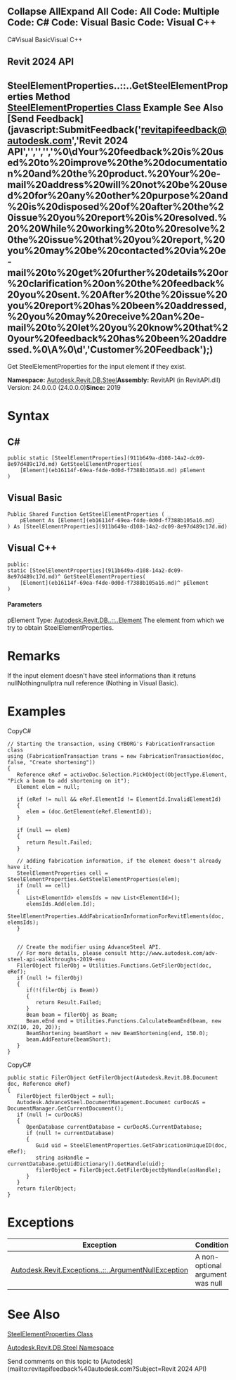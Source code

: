 ﻿

Collapse AllExpand All Code: All Code: Multiple Code: C# Code: Visual Basic Code: Visual C++   
---  
  
C#Visual BasicVisual C++

Revit 2024 API  
---  
SteelElementProperties..::..GetSteelElementProperties Method   
[SteelElementProperties Class](911b649a-d108-14a2-dc09-8e97d489c17d.md) Example See Also [Send Feedback](javascript:SubmitFeedback\('revitapifeedback@autodesk.com','Revit 2024 API','','','','%0\\dYour%20feedback%20is%20used%20to%20improve%20the%20documentation%20and%20the%20product.%20Your%20e-mail%20address%20will%20not%20be%20used%20for%20any%20other%20purpose%20and%20is%20disposed%20of%20after%20the%20issue%20you%20report%20is%20resolved.%20%20While%20working%20to%20resolve%20the%20issue%20that%20you%20report,%20you%20may%20be%20contacted%20via%20e-mail%20to%20get%20further%20details%20or%20clarification%20on%20the%20feedback%20you%20sent.%20After%20the%20issue%20you%20report%20has%20been%20addressed,%20you%20may%20receive%20an%20e-mail%20to%20let%20you%20know%20that%20your%20feedback%20has%20been%20addressed.%0\\A%0\\d','Customer%20Feedback'\);)  
---  
  
Get SteelElementProperties for the input element if they exist. 

**Namespace:** [Autodesk.Revit.DB.Steel](9b98b590-ace1-9487-a688-8942d90305f1.md)**Assembly:** RevitAPI (in RevitAPI.dll) Version: 24.0.0.0 (24.0.0.0)**Since:** 2019 

# Syntax

C#  
---  
      
    
    public static [SteelElementProperties](911b649a-d108-14a2-dc09-8e97d489c17d.md) GetSteelElementProperties(
    	[Element](eb16114f-69ea-f4de-0d0d-f7388b105a16.md) pElement
    )  
  
Visual Basic  
---  
      
    
    Public Shared Function GetSteelElementProperties ( _
    	pElement As [Element](eb16114f-69ea-f4de-0d0d-f7388b105a16.md) _
    ) As [SteelElementProperties](911b649a-d108-14a2-dc09-8e97d489c17d.md)  
  
Visual C++  
---  
      
    
    public:
    static [SteelElementProperties](911b649a-d108-14a2-dc09-8e97d489c17d.md)^ GetSteelElementProperties(
    	[Element](eb16114f-69ea-f4de-0d0d-f7388b105a16.md)^ pElement
    )  
  
#### Parameters

pElement
    Type: [Autodesk.Revit.DB..::..Element](eb16114f-69ea-f4de-0d0d-f7388b105a16.md) The element from which we try to obtain SteelElementProperties. 

# Remarks

If the input element doesn't have steel informations than it retuns nullNothingnullptra null reference (Nothing in Visual Basic). 

# Examples

CopyC#
    
    
    // Starting the transaction, using CYBORG's FabricationTransaction class
    using (FabricationTransaction trans = new FabricationTransaction(doc, false, "Create shortening"))
    {
       Reference eRef = activeDoc.Selection.PickObject(ObjectType.Element, "Pick a beam to add shortening on it");
       Element elem = null;
    
       if (eRef != null && eRef.ElementId != ElementId.InvalidElementId)
       {
          elem = (doc.GetElement(eRef.ElementId));
       }
    
       if (null == elem)
       {
          return Result.Failed;
       }
    
       // adding fabrication information, if the element doesn't already have it.
       SteelElementProperties cell = SteelElementProperties.GetSteelElementProperties(elem);
       if (null == cell)
       {
          List<ElementId> elemsIds = new List<ElementId>();
          elemsIds.Add(elem.Id);
          SteelElementProperties.AddFabricationInformationForRevitElements(doc, elemsIds);
       }
    
    
       // Create the modifier using AdvanceSteel API.
       // For more details, please consult http://www.autodesk.com/adv-steel-api-walkthroughs-2019-enu
       FilerObject filerObj = Utilities.Functions.GetFilerObject(doc, eRef);
       if (null != filerObj)
       {
          if(!(filerObj is Beam))
          {
             return Result.Failed;
          }
          Beam beam = filerObj as Beam;
          Beam.eEnd end = Utilities.Functions.CalculateBeamEnd(beam, new XYZ(10, 20, 20));
          BeamShortening beamShort = new BeamShortening(end, 150.0);
          beam.AddFeature(beamShort);
       }
    }

CopyC#
    
    
    public static FilerObject GetFilerObject(Autodesk.Revit.DB.Document doc, Reference eRef)
    {
       FilerObject filerObject = null;
       Autodesk.AdvanceSteel.DocumentManagement.Document curDocAS = DocumentManager.GetCurrentDocument();
       if (null != curDocAS)
       {
          OpenDatabase currentDatabase = curDocAS.CurrentDatabase;
          if (null != currentDatabase)
          {
             Guid uid = SteelElementProperties.GetFabricationUniqueID(doc, eRef);
             string asHandle = currentDatabase.getUidDictionary().GetHandle(uid);
             filerObject = FilerObject.GetFilerObjectByHandle(asHandle);
          }
       }
       return filerObject;
    }

# Exceptions

| Exception | Condition |
| --- | --- |
| [Autodesk.Revit.Exceptions..::..ArgumentNullException](631e1424-60f4-929b-4e52-dda9dcd26316.md) | A non-optional argument was null |
  
# See Also

[SteelElementProperties Class](911b649a-d108-14a2-dc09-8e97d489c17d.md)

[Autodesk.Revit.DB.Steel Namespace](9b98b590-ace1-9487-a688-8942d90305f1.md)

Send comments on this topic to [Autodesk](mailto:revitapifeedback%40autodesk.com?Subject=Revit 2024 API)